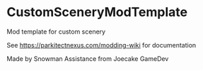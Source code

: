 # CustomSceneryModTemplate
Mod template for custom scenery

See https://parkitectnexus.com/modding-wiki for documentation

Made by Snowman
Assistance from Joecake GameDev